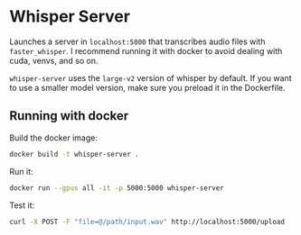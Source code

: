 # Whisper Server

Launches a server in `localhost:5000` that transcribes audio files with `faster_whisper`. I recommend running it with docker to avoid dealing with cuda, venvs, and so on.

`whisper-server` uses the `large-v2` version of whisper by default. If you want to use a smaller model version, make sure you preload it in the Dockerfile.

## Running with docker

Build the docker image:
``` sh
docker build -t whisper-server .
```

Run it:
``` sh
docker run --gpus all -it -p 5000:5000 whisper-server
```

Test it:
``` sh
curl -X POST -F "file=@/path/input.wav" http://localhost:5000/upload
```

